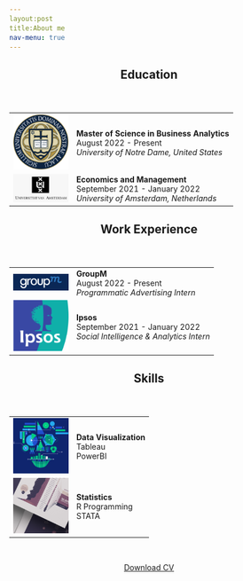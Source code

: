 ```yaml
---
layout:post
title:About me
nav-menu: true
---
```

<!-- Main -->
<div id="main" class="alt">

<!-- One -->
<section id="one">
	<div class="inner">

<!-- Content for  Button -->
<div id="Education">
<header class="major">
<h2>Education</h2>
</header>
				<table style="width:100%">
					<tr>
						<td style="text-align:center"><img src="../assets/images/education/notre_dame.png" alt=""  style="width:100px;"></td>
						<td style="vertical-align:left"><b>Master of Science in Business Analytics</b><br>
						August 2022 -  Present<br><i>University of Notre Dame, United States</i></td> 
					</tr>
					<tr>
						<td style="text-align:center"><img src="../assets/images/education/uva.png" alt=""  style="width:100px;"></td>
						<td style="vertical-align:left"><b>Economics and Management</b><br>
						September 2021 -  January 2022<br><i>University of Amsterdam, Netherlands</i></td> 
					</tr>					
				</table>
</div>
<div id="WorkExperience">
<header class="major">
<h2>Work Experience</h2>
</header>
				<table style="width:100%">
					<tr>
						<td style="text-align:center"><img src="../assets/images/work/groupm.png" alt=""  style="width:100px;"></td>
						<td style="text-align:left"><b>GroupM</b><br>
						August 2022 -  Present<br><i>Programmatic Advertising Intern</i></td> 
					</tr>
					<tr>
						<td style="text-align:center"><img src="../assets/images/work/ipsos.png" alt=""  style="width:100px;"></td>
						<td style="text-align:left"><b>Ipsos</b><br>
						September 2021 -  January 2022<br><i>Social Intelligence & Analytics Intern</i></td> 
					</tr>					
				</table>
</div>		
<div id="Skills">
<header class="major">
<h2>Skills</h2>
</header>
				<table style="width:100%">
					<tr>
						<td style="text-align:center"><img src="../assets/images/skills/dataviz.png" alt=""  style="width:100px;"></td>
						<td style="text-align:left"><b>Data Visualization</b><br>
						Tableau<br>PowerBI</td> 
					</tr>
					<tr>
						<td style="text-align:center"><img src="../assets/images/skills/stats.png" alt=""  style="width:100px;"></td>
						<td style="text-align:left"><b>Statistics</b><br>
						R Programming<br>STATA</td> 
					</tr>				
				</table>
</div>	

<br>		
<p style="color:black!important"><center><a href="../assets/CV.pdf" class="button icon fa-download" target="_blank">Download CV</a></center></p>

</div>	
</section>
